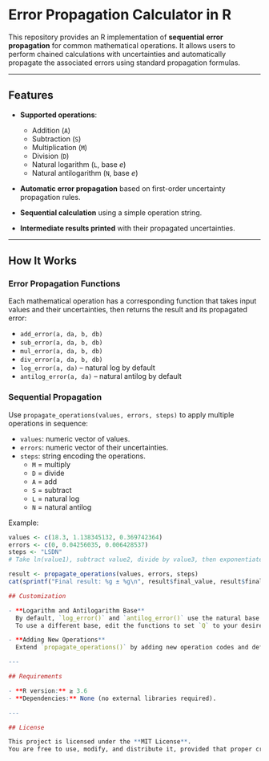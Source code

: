 # Error Propagation Calculator in R

This repository provides an R implementation of **sequential error propagation** for common mathematical operations. It allows users to perform chained calculations with uncertainties and automatically propagate the associated errors using standard propagation formulas.

---

## Features

- **Supported operations**:
  - Addition (`A`)
  - Subtraction (`S`)
  - Multiplication (`M`)
  - Division (`D`)
  - Natural logarithm (`L`, base *e*)
  - Natural antilogarithm (`N`, base *e*)

- **Automatic error propagation** based on first-order uncertainty propagation rules.
- **Sequential calculation** using a simple operation string.
- **Intermediate results printed** with their propagated uncertainties.

---

## How It Works

### Error Propagation Functions
Each mathematical operation has a corresponding function that takes input values and their uncertainties, then returns the result and its propagated error:

- `add_error(a, da, b, db)`
- `sub_error(a, da, b, db)`
- `mul_error(a, da, b, db)`
- `div_error(a, da, b, db)`
- `log_error(a, da)` – natural log by default
- `antilog_error(a, da)` – natural antilog by default

### Sequential Propagation
Use `propagate_operations(values, errors, steps)` to apply multiple operations in sequence:

- `values`: numeric vector of values.
- `errors`: numeric vector of their uncertainties.
- `steps`: string encoding the operations.  
  - `M` = multiply  
  - `D` = divide  
  - `A` = add  
  - `S` = subtract  
  - `L` = natural log  
  - `N` = natural antilog  

Example:  
```r
values <- c(18.3, 1.138345132, 0.369742364)
errors <- c(0, 0.04256035, 0.006428537)
steps <- "LSDN"  
# Take ln(value1), subtract value2, divide by value3, then exponentiate

result <- propagate_operations(values, errors, steps)
cat(sprintf("Final result: %g ± %g\n", result$final_value, result$final_error))

## Customization

- **Logarithm and Antilogarithm Base**  
  By default, `log_error()` and `antilog_error()` use the natural base *e*.  
  To use a different base, edit the functions to set `Q` to your desired base.

- **Adding New Operations**  
  Extend `propagate_operations()` by adding new operation codes and defining their corresponding error propagation formulas.

---

## Requirements

- **R version:** ≥ 3.6  
- **Dependencies:** None (no external libraries required).

---

## License

This project is licensed under the **MIT License**.  
You are free to use, modify, and distribute it, provided that proper credit is given.

